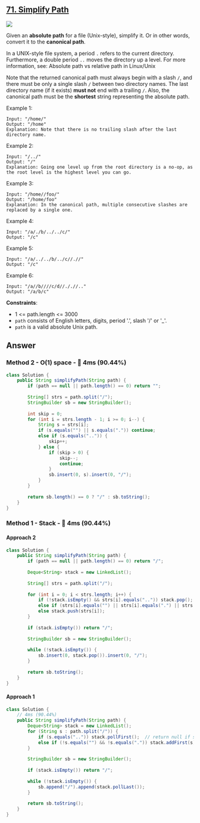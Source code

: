 ## [71. Simplify Path](https://leetcode.com/problems/simplify-path/)

![](https://github.com/weltond/DataStructure/blob/master/medium.PNG)


Given an **absolute path** for a file (Unix-style), simplify it. Or in other words, convert it to the **canonical path**.

In a UNIX-style file system, a period `.` refers to the current directory. Furthermore, a double period `..` moves the directory up a level. For more information, see: Absolute path vs relative path in Linux/Unix

Note that the returned canonical path must always begin with a slash `/`, and there must be only a single slash `/` between two directory names. The last directory name (if it exists) **must not** end with a trailing `/`. Also, the canonical path must be the **shortest** string representing the absolute path.

 

Example 1:
```
Input: "/home/"
Output: "/home"
Explanation: Note that there is no trailing slash after the last directory name.
```
Example 2:
```
Input: "/../"
Output: "/"
Explanation: Going one level up from the root directory is a no-op, as the root level is the highest level you can go.
```
Example 3:
```
Input: "/home//foo/"
Output: "/home/foo"
Explanation: In the canonical path, multiple consecutive slashes are replaced by a single one.
```
Example 4:
```
Input: "/a/./b/../../c/"
Output: "/c"
```
Example 5:
```
Input: "/a/../../b/../c//.//"
Output: "/c"
```
Example 6:
```
Input: "/a//b////c/d//././/.."
Output: "/a/b/c"
```

**Constraints**:

- 1 <= path.length <= 3000
- `path` consists of English letters, digits, period '.', slash '/' or '_'.
- `path` is a valid absolute Unix path.

## Answer
### Method 2 - O(1) space - :rocket: 4ms (90.44%)

```java
class Solution {
    public String simplifyPath(String path) {
        if (path == null || path.length() == 0) return "";
        
        String[] strs = path.split("/");
        StringBuilder sb = new StringBuilder();
        
        int skip = 0;
        for (int i = strs.length - 1; i >= 0; i--) {
            String s = strs[i];
            if (s.equals("") || s.equals(".")) continue;
            else if (s.equals("..")) {
                skip++;
            } else {
                if (skip > 0) {
                    skip--;
                    continue;
                }
                sb.insert(0, s).insert(0, "/");
            }
        }
        
        return sb.length() == 0 ? "/" : sb.toString();
    }
}
```

### Method 1 - Stack - :rocket: 4ms (90.44%)

#### Approach 2

```java
class Solution {
    public String simplifyPath(String path) {
        if (path == null || path.length() == 0) return "/";
        
        Deque<String> stack = new LinkedList();
        
        String[] strs = path.split("/");
        
        for (int i = 0; i < strs.length; i++) {
            if (!stack.isEmpty() && strs[i].equals("..")) stack.pop();
            else if (strs[i].equals("") || strs[i].equals(".") || strs[i].equals("..")) continue;
            else stack.push(strs[i]);
        }
        
        if (stack.isEmpty()) return "/";
        
        StringBuilder sb = new StringBuilder();
        
        while (!stack.isEmpty()) {
            sb.insert(0, stack.pop()).insert(0, "/");
        }
        
        return sb.toString();
    }
}
```

#### Approach 1
```java
class Solution {
    // 4ms (90.44%)
    public String simplifyPath(String path) {
        Deque<String> stack = new LinkedList();
        for (String s : path.split("/")) {
            if (s.equals("..")) stack.pollFirst();  // return null if stack is empty
            else if (!s.equals("") && !s.equals(".")) stack.addFirst(s);   
        }
        
        StringBuilder sb = new StringBuilder();
        
        if (stack.isEmpty()) return "/";
        
        while (!stack.isEmpty()) {
            sb.append("/").append(stack.pollLast());
        }
        
        return sb.toString();
    }
}
```

